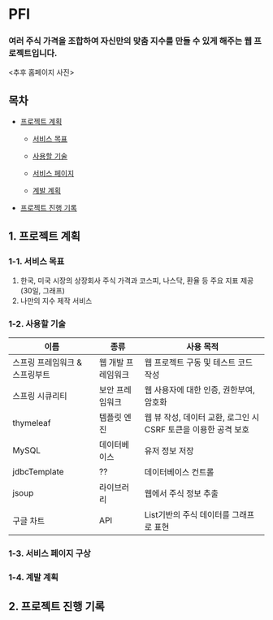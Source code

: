 # PFI
### 여러 주식 가격을 조합하여 자신만의 맞춤 지수를 만들 수 있게 해주는 웹 프로젝트입니다.

<추후 홈페이지 사진>

## 목차
* [프로젝트 계획](#1-프로젝트-계획)

  * [서비스 목표](#1-1-서비스-목표)
  
  * [사용할 기술](#1-2-사용할-기술)
  
  * [서비스 페이지](#1-3-서비스-페이지-구상)
  
  * [계발 계획](#-1-4-계발-계획)
  
* [프로젝트 진행 기록](#2-프로젝트-진행-기록)

## 1. 프로젝트 계획
### 1-1. 서비스 목표

1. 한국, 미국 시장의 상장회사 주식 가격과 코스피, 나스닥, 환율 등 주요 지표 제공(30일, 그래프)
2. 나만의 지수 제작 서비스

### 1-2. 사용할 기술

이름 | 종류 | 사용 목적
---|---|---|
스프링 프레임워크 & 스프링부트 | 웹 개발 프레임워크 | 웹 프로젝트 구동 및 테스트 코드 작성
스프링 시큐리티 | 보안 프레임워크 | 웹 사용자에 대한 인증, 권한부여, 암호화
thymeleaf | 템플릿 엔진 | 웹 뷰 작성, 데이터 교환, 로그인 시 CSRF 토큰을 이용한 공격 보호
MySQL | 데이터베이스 | 유저 정보 저장
jdbcTemplate | ?? | 데이터베이스 컨트롤
jsoup | 라이브러리 | 웹에서 주식 정보 추출
구글 차트 | API | List기반의 주식 데이터를 그래프로 표현

### 1-3. 서비스 페이지 구상

### 1-4. 계발 계획

## 2. 프로젝트 진행 기록
